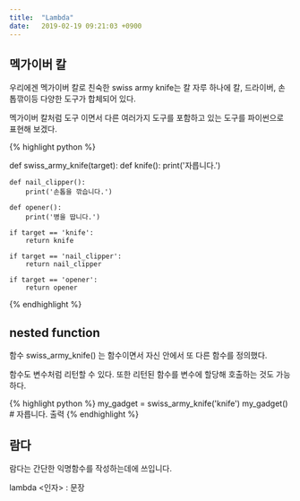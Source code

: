 ```yaml
---
title:  "Lambda"
date:   2019-02-19 09:21:03 +0900
---
```


## 멕가이버 칼

우리에겐 멕가이버 칼로 친숙한 swiss army knife는 칼 자루 하나에
칼, 드라이버, 손톱깎이등 다양한 도구가 합체되어 있다.

멕가이버 칼처럼 도구 이면서 다른 여러가지 도구를 포함하고 있는 도구를
파이썬으로 표현해 보겠다.

{% highlight python %}

def swiss_army_knife(target):
    def knife():
        print('자릅니다.')

    def nail_clipper():
        print('손톱을 깎습니다.')

    def opener():
        print('병을 땁니다.')

    if target == 'knife':
        return knife

    if target == 'nail_clipper':
        return nail_clipper

    if target == 'opener':
        return opener

        
{% endhighlight %}


## nested function

함수 swiss_army_knife() 는 함수이면서
자신 안에서 또 다른 함수를 정의했다.



함수도 변수처럼 리턴할 수 있다.
또한 리턴된 함수를 변수에 할당해 호출하는 것도 가능하다.


{% highlight python %}
my_gadget = swiss_army_knife('knife')
my_gadget() # 자릅니다. 출력
{% endhighlight %}



## 람다
람다는 간단한 익명함수를 작성하는데에 쓰입니다.

lambda <인자> : 문장


















